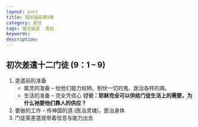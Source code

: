 ```yaml
---
layout: post
title: 路加福音第9章
category: 圣经
tags: 路加福音  查经
keywords: 
description: 
---
```

## 初次差遣十二门徒 (9：1 – 9)  
1. 差遣前的准备    
    - 属灵的准备 – 给他们能力权柄、制伏一切的鬼、医治各样的病。
    - 生活的准备 – 完全凭信心
    **讨论：耶稣完全可以供给门徒生活上的需要，为什么衪要他们靠人的供应？**
2. 要做的工作 – 传神国的道 (医治灵魂)，医治身体
3. 门徒蒙差遣就带着信息与能力出去
